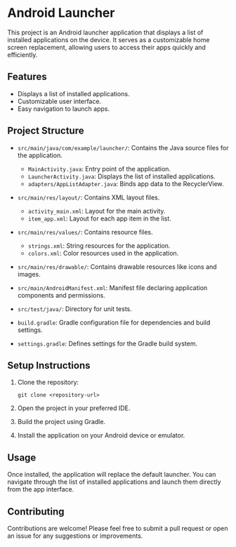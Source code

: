 # Android Launcher

This project is an Android launcher application that displays a list of installed applications on the device. It serves as a customizable home screen replacement, allowing users to access their apps quickly and efficiently.

## Features

- Displays a list of installed applications.
- Customizable user interface.
- Easy navigation to launch apps.

## Project Structure

- `src/main/java/com/example/launcher/`: Contains the Java source files for the application.
  - `MainActivity.java`: Entry point of the application.
  - `LauncherActivity.java`: Displays the list of installed applications.
  - `adapters/AppListAdapter.java`: Binds app data to the RecyclerView.
  
- `src/main/res/layout/`: Contains XML layout files.
  - `activity_main.xml`: Layout for the main activity.
  - `item_app.xml`: Layout for each app item in the list.

- `src/main/res/values/`: Contains resource files.
  - `strings.xml`: String resources for the application.
  - `colors.xml`: Color resources used in the application.

- `src/main/res/drawable/`: Contains drawable resources like icons and images.

- `src/main/AndroidManifest.xml`: Manifest file declaring application components and permissions.

- `src/test/java/`: Directory for unit tests.

- `build.gradle`: Gradle configuration file for dependencies and build settings.

- `settings.gradle`: Defines settings for the Gradle build system.

## Setup Instructions

1. Clone the repository:
   ```
   git clone <repository-url>
   ```

2. Open the project in your preferred IDE.

3. Build the project using Gradle.

4. Install the application on your Android device or emulator.

## Usage

Once installed, the application will replace the default launcher. You can navigate through the list of installed applications and launch them directly from the app interface. 

## Contributing

Contributions are welcome! Please feel free to submit a pull request or open an issue for any suggestions or improvements.